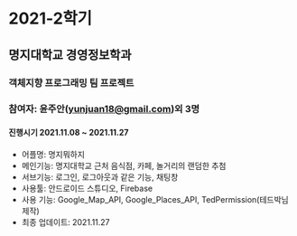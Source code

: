 # 2021-2학기
## 명지대학교 경영정보학과
### 객체지향 프로그래밍 팀 프로젝트
### 참여자: 윤주안(yunjuan18@gmail.com)외 3명

#### 진행시기 2021.11.08 ~ 2021.11.27

* 어플명: 명지뭐하지
* 메인기능: 명지대학교 근처 음식점, 카페, 놀거리의 랜덤한 추첨
* 서브기능: 로그인, 로그아웃과 같은 기능, 채팅창
* 사용툴: 안드로이드 스튜디오, Firebase
* 사용 기능: Google_Map_API, Google_Places_API, TedPermission(테드박님 제작)
* 최종 업데이트: 2021.11.27
